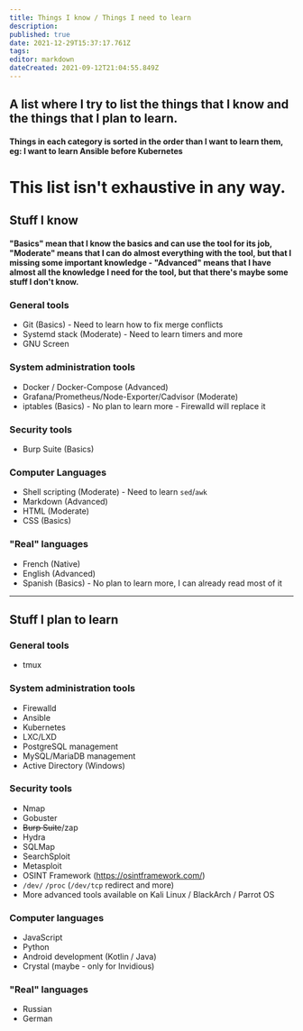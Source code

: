 ```yaml
---
title: Things I know / Things I need to learn
description: 
published: true
date: 2021-12-29T15:37:17.761Z
tags: 
editor: markdown
dateCreated: 2021-09-12T21:04:55.849Z
---
```


## A list where I try to list the things that I know and the things that I plan to learn.

#### Things in each category is sorted in the order than I want to learn them, eg: I want to learn Ansible before Kubernetes

# This list isn't exhaustive in any way.

## Stuff I know



#### "Basics" mean that I know the basics and can use the tool for its job, "Moderate" means that I can do almost everything with the tool, but that I missing some important knowledge  - "Advanced" means that I have almost all the knowledge I need for the tool, but that there's maybe some stuff I don't know.



### General tools

- Git (Basics) - Need to learn how to fix merge conflicts
- Systemd stack (Moderate) - Need to learn timers and more
- GNU Screen


### System administration tools

- Docker / Docker-Compose (Advanced)
- Grafana/Prometheus/Node-Exporter/Cadvisor (Moderate)
- iptables (Basics) - No plan to learn more - Firewalld will replace it


### Security tools

- Burp Suite (Basics)


### Computer Languages

- Shell scripting (Moderate) - Need to learn `sed`/`awk`
- Markdown (Advanced)
- HTML (Moderate)
- CSS (Basics)


### "Real" languages

- French (Native)
- English (Advanced)
- Spanish (Basics) - No plan to learn more, I can already read most of it

---

## Stuff I plan to learn

### General tools

- tmux


### System administration tools

- Firewalld
- Ansible
- Kubernetes
- LXC/LXD
- PostgreSQL management
- MySQL/MariaDB management
- Active Directory (Windows)


### Security tools

- Nmap
- Gobuster
- ~~Burp Suite~~/zap
- Hydra
- SQLMap
- SearchSploit
- Metasploit
- OSINT Framework (https://osintframework.com/)
- `/dev/` `/proc` (`/dev/tcp` redirect and more)
- More advanced tools available on Kali Linux / BlackArch / Parrot OS


### Computer languages

- JavaScript
- Python
- Android development (Kotlin / Java)
- Crystal (maybe - only for Invidious)


### "Real" languages

- Russian
- German
